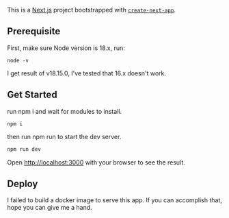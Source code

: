 This is a [Next.js](https://nextjs.org/) project bootstrapped with [`create-next-app`](https://github.com/vercel/next.js/tree/canary/packages/create-next-app).

## Prerequisite

First, make sure Node version is 18.x, run:
    
    node -v

I get result of v18.15.0, I've tested that 16.x doesn't work.

## Get Started

run npm i and wait for modules to install.

    npm i
then run npm run to start the dev server.
```bash
npm run dev
```

Open [http://localhost:3000](http://localhost:3000) with your browser to see the result.



## Deploy

I failed to build a docker image to serve this app. If you can accomplish that, hope you can give me a hand.

